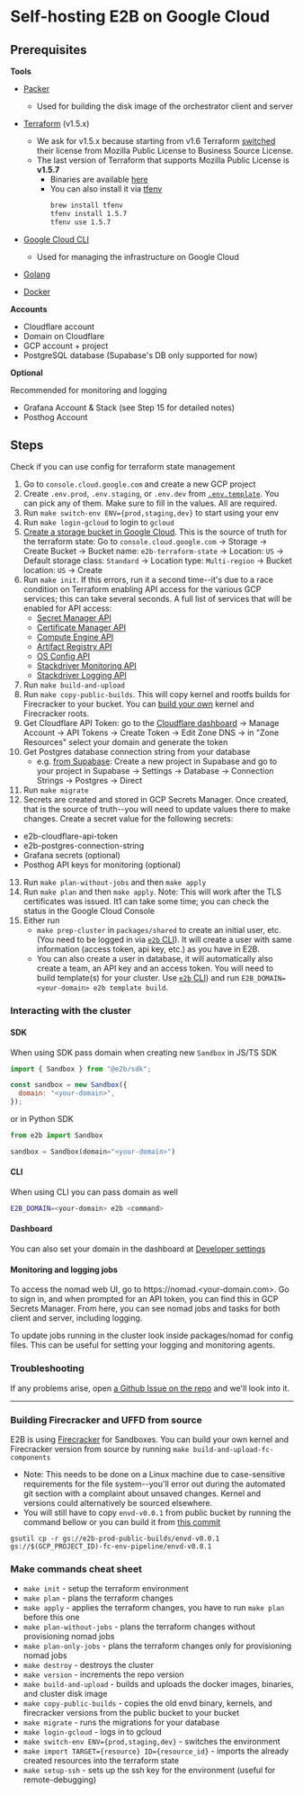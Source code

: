 # Self-hosting E2B on Google Cloud

## Prerequisites

**Tools**

- [Packer](https://developer.hashicorp.com/packer/tutorials/docker-get-started/get-started-install-cli#installing-packer)
  - Used for building the disk image of the orchestrator client and server

- [Terraform](https://developer.hashicorp.com/terraform/tutorials/aws-get-started/install-cli) (v1.5.x)
  - We ask for v1.5.x because starting from v1.6 Terraform [switched](https://github.com/hashicorp/terraform/commit/b145fbcaadf0fa7d0e7040eac641d9aef2a26433) their license from Mozilla Public License to Business Source License.
  - The last version of Terraform that supports Mozilla Public License is **v1.5.7**
    - Binaries are available [here](https://developer.hashicorp.com/terraform/install/versions#binary-downloads)
    - You can also install it via [tfenv](https://github.com/tfutils/tfenv)
      ```sh
      brew install tfenv
      tfenv install 1.5.7
      tfenv use 1.5.7
      ```

- [Google Cloud CLI](https://cloud.google.com/sdk/docs/install)
  - Used for managing the infrastructure on Google Cloud

- [Golang](https://go.dev/doc/install)

- [Docker](https://docs.docker.com/engine/install/)


**Accounts**

- Cloudflare account
- Domain on Cloudflare
- GCP account + project
- PostgreSQL database (Supabase's DB only supported for now)

**Optional**

Recommended for monitoring and logging
- Grafana Account & Stack (see Step 15 for detailed notes)
- Posthog Account

## Steps

Check if you can use config for terraform state management

1. Go to `console.cloud.google.com` and create a new GCP project
2. Create `.env.prod`, `.env.staging`, or `.env.dev` from [`.env.template`](.env.template). You can pick any of them. Make sure to fill in the values. All are required.
3. Run `make switch-env ENV={prod,staging,dev}` to start using your env
4. Run `make login-gcloud` to login to `gcloud`
5. [Create a storage bucket in Google Cloud](https://cloud.google.com/storage/docs/creating-buckets). This is the source of truth for the terraform state: Go to `console.cloud.google.com` -> Storage -> Create Bucket -> Bucket name: `e2b-terraform-state` -> Location: `US` -> Default storage class: `Standard` -> Location type: `Multi-region` -> Bucket location: `US` -> Create
6. Run `make init`. If this errors, run it a second time--it's due to a race condition on Terraform enabling API access for the various GCP services; this can take several seconds. A full list of services that will be enabled for API access:
   - [Secret Manager API](https://console.cloud.google.com/apis/library/secretmanager.googleapis.com)
   - [Certificate Manager API](https://console.cloud.google.com/apis/library/certificatemanager.googleapis.com)
   - [Compute Engine API](https://console.cloud.google.com/apis/library/compute.googleapis.com)
   - [Artifact Registry API](https://console.cloud.google.com/apis/library/artifactregistry.googleapis.com)
   - [OS Config API](https://console.cloud.google.com/apis/library/osconfig.googleapis.com)
   - [Stackdriver Monitoring API](https://console.cloud.google.com/apis/library/monitoring.googleapis.com)
   - [Stackdriver Logging API](https://console.cloud.google.com/apis/library/logging.googleapis.com)
7. Run `make build-and-upload`
8. Run `make copy-public-builds`. This will copy kernel and rootfs builds for Firecracker to your bucket. You can [build your own](#building-firecracker-and-uffd-from-source) kernel and Firecracker roots.
9. Get Cloudflare API Token: go to the [Cloudflare dashboard](https://dash.cloudflare.com/) -> Manage Account -> API Tokens -> Create Token -> Edit Zone DNS -> in "Zone Resources" select your domain and generate the token
10. Get Postgres database connection string from your database 
    - e.g. [from Supabase](https://supabase.com/docs/guides/database/connecting-to-postgres#direct-connection): Create a new project in Supabase and go to your project in Supabase -> Settings -> Database -> Connection Strings -> Postgres -> Direct 
11. Run `make migrate`
12. Secrets are created and stored in GCP Secrets Manager. Once created, that is the source of truth--you will need to update values there to make changes. Create a secret value for the following secrets:
- e2b-cloudflare-api-token
- e2b-postgres-connection-string
- Grafana secrets (optional)
- Posthog API keys for monitoring (optional)
13. Run `make plan-without-jobs` and then `make apply`
14. Run `make plan` and then `make apply`. Note: This will work after the TLS certificates was issued. It1 can take some time; you can check the status in the Google Cloud Console
15. Either run 
    - `make prep-cluster` in `packages/shared` to create an initial user, etc. (You need to be logged in via [`e2b` CLI](https://www.npmjs.com/package/@e2b/cli?activetab=versions)). It will create a user with same information (access token, api key, etc.) as you have in E2B. 
    - You can also create a user in database, it will automatically also create a team, an API key and an access token. You will need to build template(s) for your cluster. Use [`e2b` CLI](https://www.npmjs.com/package/@e2b/cli?activetab=versions)) and run `E2B_DOMAIN=<your-domain> e2b template build`.


### Interacting with the cluster

#### SDK
When using SDK pass domain when creating new `Sandbox` in JS/TS SDK
```js
import { Sandbox } from "@e2b/sdk";

const sandbox = new Sandbox({
  domain: "<your-domain>",
});
```

or in Python SDK

```python
from e2b import Sandbox

sandbox = Sandbox(domain="<your-domain>")
```

#### CLI
When using CLI you can pass domain as well
```sh
E2B_DOMAIN=<your-domain> e2b <command>
```

#### Dashboard

You can also set your domain in the dashboard at [Developer settings](https://e2b.dev/dashboard?tab=developer)


#### Monitoring and logging jobs

To access the nomad web UI, go to https://nomad.<your-domain.com>. Go to sign in, and when prompted for an API token, you can find this in GCP Secrets Manager. From here, you can see nomad jobs and tasks for both client and server, including logging.

To update jobs running in the cluster look inside packages/nomad for config files. This can be useful for setting your logging and monitoring agents.

### Troubleshooting

If any problems arise, open [a Github Issue on the repo](https://github.com/e2b-dev/infra/issues) and we'll look into it.

---

### Building Firecracker and UFFD from source

E2B is using [Firecracker](https://github.com/firecracker-microvm/firecracker) for Sandboxes.
You can build your own kernel and Firecracker version from source by running `make build-and-upload-fc-components`

- Note: This needs to be done on a Linux machine due to case-sensitive requirements for the file system--you'll error out during the automated git section with a complaint about unsaved changes. Kernel and versions could alternatively be sourced elsewhere.
- You will still have to copy `envd-v0.0.1` from public bucket by running the command bellow or you can build it from [this commit](https://github.com/e2b-dev/infra/tree/703da3b2b8ef4af450f9874228e7406bdfc75d4a)

```
gsutil cp -r gs://e2b-prod-public-builds/envd-v0.0.1 gs://$(GCP_PROJECT_ID)-fc-env-pipeline/envd-v0.0.1
```

### Make commands cheat sheet

- `make init` - setup the terraform environment
- `make plan` - plans the terraform changes
- `make apply` - applies the terraform changes, you have to run `make plan` before this one
- `make plan-without-jobs` - plans the terraform changes without provisioning nomad jobs
- `make plan-only-jobs` - plans the terraform changes only for provisioning nomad jobs
- `make destroy` - destroys the cluster
- `make version` - increments the repo version
- `make build-and-upload` - builds and uploads the docker images, binaries, and cluster disk image
- `make copy-public-builds` - copies the old envd binary, kernels, and firecracker versions from the public bucket to your bucket
- `make migrate` - runs the migrations for your database
- `make login-gcloud` - logs in to gcloud
- `make switch-env ENV={prod,staging,dev}` - switches the environment
- `make import TARGET={resource} ID={resource_id}` - imports the already created resources into the terraform state
- `make setup-ssh` - sets up the ssh key for the environment (useful for remote-debugging)
